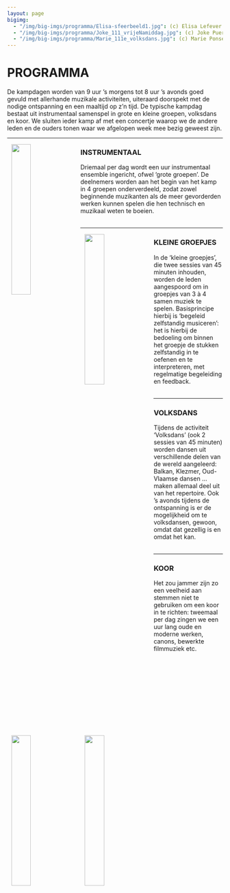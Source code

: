 ```yaml
---
layout: page
bigimg:
  - "/img/big-imgs/programma/Elisa-sfeerbeeld1.jpg": (c) Elisa Lefever
  - "/img/big-imgs/programma/Joke_111_vrijeNamiddag.jpg": (c) Joke Puers
  - "/img/big-imgs/programma/Marie_111e_volksdans.jpg": (c) Marie Ponseele
---
```

# PROGRAMMA

De kampdagen worden van 9 uur ’s morgens tot 8 uur ’s avonds goed gevuld met allerhande muzikale activiteiten, uiteraard doorspekt met de nodige ontspanning en een maaltijd op z’n tijd. De typische kampdag bestaat uit instrumentaal samenspel in grote en kleine groepen, volksdans en koor. We sluiten ieder kamp af met een concertje waarop we de andere leden en de ouders tonen waar we afgelopen week mee bezig geweest zijn.

---

<img style="float: left;padding-left: 10px;padding-right: 10px" src="{{ site.baseurl }}/img/programma/114_instrumentaal.jpg" width="30%">

### INSTRUMENTAAL

Driemaal per dag wordt een uur instrumentaal ensemble ingericht, ofwel ‘grote groepen’. De deelnemers worden aan het begin van het kamp in 4 groepen onderverdeeld, zodat zowel beginnende muzikanten als de meer gevorderden werken kunnen spelen die hen technisch en muzikaal weten te boeien. <br><br>

---

<img style="float: left;padding-left: 10px;padding-right: 10px" src="{{ site.baseurl }}/img/programma/KG_111.jpg" width="30%">

### KLEINE GROEPJES

In de ‘kleine groepjes’, die twee sessies van 45 minuten inhouden, worden de leden aangespoord om in groepjes van 3 à 4 samen muziek te spelen. Basisprincipe hierbij is ‘begeleid zelfstandig musiceren’: het is hierbij de bedoeling om binnen het groepje de stukken zelfstandig in te oefenen en te interpreteren, met regelmatige begeleiding en feedback. <br><br>

---

<img style="float: left;padding-left: 10px;padding-right: 10px" src="{{ site.baseurl }}/img/programma/114_volksdans2.jpg" width="30%">

### VOLKSDANS

Tijdens de activiteit ‘Volksdans’ (ook 2 sessies van 45 minuten) worden dansen uit verschillende delen van de wereld aangeleerd: Balkan, Klezmer, Oud-Vlaamse dansen … maken allemaal deel uit van het repertoire. Ook ’s avonds tijdens de ontspanning is er de mogelijkheid om te volksdansen, gewoon, omdat dat gezellig is en omdat het kan. <br><br>



---

<img style="float: left;padding-left: 10px;padding-right: 10px" src="{{ site.baseurl }}/img/programma/114_koor.jpg" width="30%">

### KOOR

Het zou jammer zijn zo een veelheid aan stemmen niet te gebruiken om een koor in te richten: tweemaal per dag zingen we een uur lang oude en moderne werken, canons, bewerkte filmmuziek etc. <br><br>
